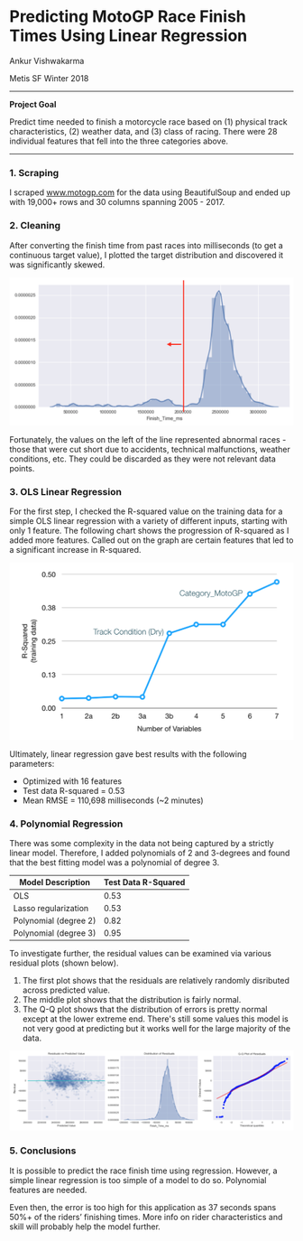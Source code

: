 # Predicting MotoGP Race Finish Times Using Linear Regression

Ankur Vishwakarma

Metis SF Winter 2018

---

**Project Goal**

Predict time needed to finish a motorcycle race based on (1) physical track characteristics, (2) weather data, and (3) class of racing. There were 28 individual features that fell into the three categories above. 

---

### 1. Scraping

I scraped www.motogp.com for the data using BeautifulSoup and ended up with 19,000+ rows and 30 columns spanning 2005 - 2017.

### 2. Cleaning

After converting the finish time from past races into milliseconds (to get a continuous target value), I plotted the target distribution and discovered it was significantly skewed.

![](img_target_distribution.png)

Fortunately, the values on the left of the line represented abnormal races - those that were cut short due to accidents, technical malfunctions, weather conditions, etc. They could be discarded as they were not relevant data points.

### 3. OLS Linear Regression

For the first step, I checked the R-squared value on the training data for a simple OLS linear regression with a variety of different inputs, starting with only 1 feature. The following chart shows the progression of R-squared as I added more features. Called out on the graph are certain features that led to a significant increase in R-squared.

![](img_r_squared_graph.png)

Ultimately, linear regression gave best results with the following parameters:

* Optimized with 16 features
* Test data R-squared = 0.53
* Mean RMSE = 110,698 milliseconds (~2 minutes)

### 4. Polynomial Regression

There was some complexity in the data not being captured by a strictly linear model. Therefore, I added polynomials of 2 and 3-degrees and found that the best fitting model was a polynomial of degree 3. 

| Model Description     | Test Data R-Squared |
| --------------------- | ------------------- |
| OLS                   | 0.53                |
| Lasso regularization  | 0.53                |
| Polynomial (degree 2) | 0.82                |
| Polynomial (degree 3) | 0.95                |

To investigate further, the residual values can be examined via various residual plots (shown below).

1. The first plot shows that the residuals are relatively randomly disributed across predicted value.
2. The middle plot shows that the distribution is fairly normal.
3. The Q-Q plot shows that the distribution of errors is pretty normal except at the lower extreme end. There's still some values this model is not very good at predicting but it works well for the large majority of the data.

![](img_residuals.png)

### 5. Conclusions

It is possible to predict the race finish time using regression. However, a simple linear regression is too simple of a model to do so. Polynomial features are needed.

Even then, the error is too high for this application as 37 seconds spans 50%+ of the riders’ finishing times. More info on rider characteristics and skill will probably help the model further.